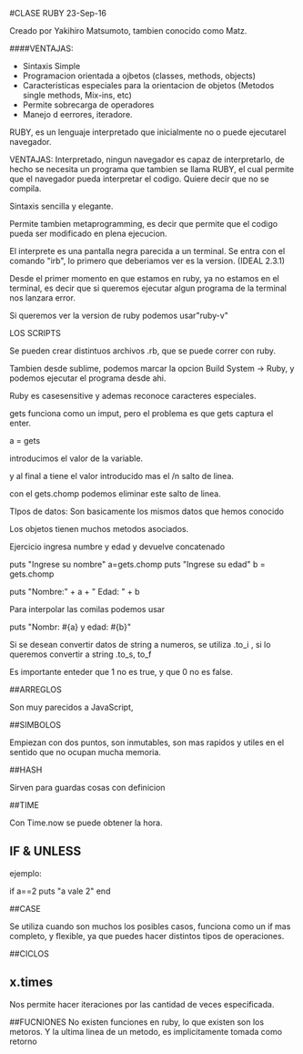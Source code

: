 #CLASE RUBY
23-Sep-16

Creado por Yakihiro Matsumoto, tambien conocido como Matz.

####VENTAJAS:

- Sintaxis Simple
- Programacion orientada a ojbetos (classes, methods, objects)
- Caracteristicas especiales para la orientacion de objetos (Metodos single methods, Mix-ins, etc)
- Permite sobrecarga de operadores
- Manejo d eerrores, iteradore.

RUBY, es un lenguaje interpretado que inicialmente no o puede ejecutarel navegador.


VENTAJAS: Interpretado, ningun navegador es capaz de interpretarlo, de hecho se necesita un programa que tambien se llama RUBY, el cual permite que el navegador pueda interpretar el codigo. Quiere decir que no se compila.

Sintaxis sencilla y elegante.

Permite tambien metaprogramming, es decir que permite que el codigo pueda ser modificado en plena ejecucion.

El interprete es una pantalla negra parecida a un terminal. Se entra con el comando "irb", lo primero que deberiamos ver es la version. (IDEAL 2.3.1)

Desde el primer momento en que estamos en ruby, ya no estamos en el terminal, es decir que si queremos ejecutar algun programa de la terminal nos lanzara error.

Si queremos ver la version de ruby podemos usar"ruby-v"


LOS SCRIPTS

Se pueden crear distintuos archivos .rb, que se puede correr con ruby.

Tambien desde sublime, podemos marcar la opcion Build System -> Ruby, y podemos ejecutar el programa desde ahi.



Ruby es casesensitive y ademas reconoce caracteres especiales.

gets funciona como un imput, pero el problema es que gets captura el enter.

a = gets

introducimos el valor de la variable.

y al final a tiene el valor introducido mas el /n salto de linea.

con el gets.chomp podemos eliminar este salto de linea.

TIpos de datos:
Son basicamente los mismos datos que hemos conocido


Los objetos tienen muchos metodos asociados.



Ejercicio ingresa numbre y edad y devuelve concatenado

puts "Ingrese su nombre"
a=gets.chomp
puts "Ingrese su edad"
b = gets.chomp

puts "Nombre:" + a + " Edad: " + b


Para interpolar las comilas podemos usar

puts "Nombr: #{a} y edad: #{b}"



Si se desean convertir datos de string a numeros, se utiliza .to_i , si lo queremos convertir a string .to_s, to_f


Es importante enteder que 1 no es true, y que 0 no es false.


##ARREGLOS

Son muy parecidos a JavaScript, 


##SIMBOLOS

Empiezan con dos puntos, son inmutables, son mas rapidos y utiles en el sentido que no ocupan mucha memoria.

##HASH

Sirven para guardas cosas con definicion

##TIME

Con Time.now se puede obtener la hora.


## IF & UNLESS

ejemplo:

if a==2
	puts "a vale 2"
end


##CASE

Se utiliza cuando son muchos los posibles casos, funciona como un if mas completo, y flexible, ya que puedes hacer distintos tipos de operaciones.

##CICLOS

## x.times

Nos permite hacer iteraciones por las cantidad de veces especificada.


##FUCNIONES
No existen funciones en ruby, lo que existen son los metoros. Y la ultima linea de un metodo, es implicitamente tomada como retorno